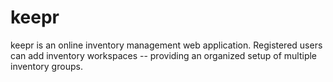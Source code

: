 # keepr
keepr is an online inventory management web application. Registered users can add inventory workspaces -- providing an organized setup of multiple inventory groups.
